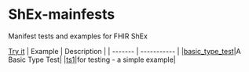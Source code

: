 # ShEx-mainfests
Manifest tests and examples for FHIR ShEx
 
[Try it](fhircat.github.io/FHIR-ShEx-manifests/-fhir-constraints.yaml)
| Example | Description |
| ------- | ----------- |
|[basic_type_test](http://shex.io/webapps/shex.js/doc/shex-simple?manifestURL=https://semantix.github.io/shex-manifests/basic_type_test/basic_type_test.yaml)|A Basic Type Test|
|[ts1](http://shex.io/webapps/shex.js/doc/shex-simple?manifestURL=https://semantix.github.io/shex-manifests/ts1/ts1.yaml)|for testing - a simple example|
